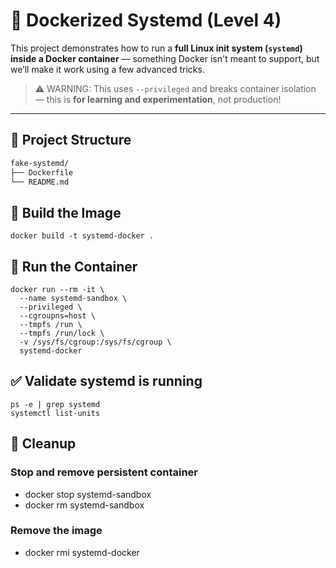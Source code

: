 # 🧪 Dockerized Systemd (Level 4)

This project demonstrates how to run a **full Linux init system (`systemd`) inside a Docker container** — something Docker isn't meant to support, but we’ll make it work using a few advanced tricks.

> ⚠️ WARNING: This uses `--privileged` and breaks container isolation — this is **for learning and experimentation**, not production!

---

## 📁 Project Structure

```bash
fake-systemd/
├── Dockerfile
└── README.md
```
## 🧱 Build the Image

```
docker build -t systemd-docker .

```

## 🚀 Run the Container

```
docker run --rm -it \
  --name systemd-sandbox \
  --privileged \
  --cgroupns=host \
  --tmpfs /run \
  --tmpfs /run/lock \
  -v /sys/fs/cgroup:/sys/fs/cgroup \
  systemd-docker

```

## ✅ Validate systemd is running

```
ps -e | grep systemd
systemctl list-units

```

## 🧹 Cleanup

### Stop and remove persistent container
- docker stop systemd-sandbox
- docker rm systemd-sandbox

### Remove the image
- docker rmi systemd-docker
